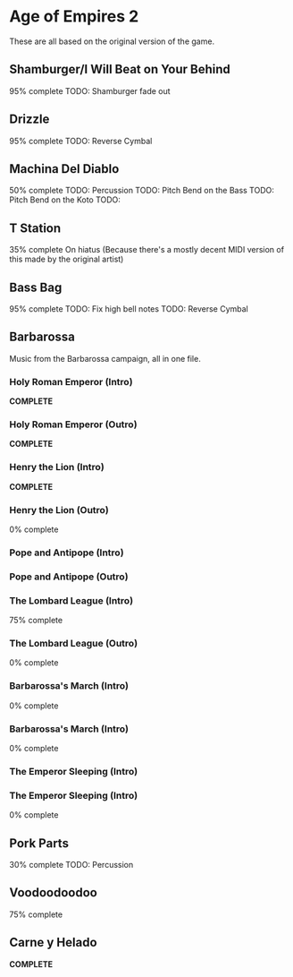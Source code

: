 # Age of Empires 2
These are all based on the original version of the game.

## Shamburger/I Will Beat on Your Behind
95% complete
TODO: Shamburger fade out

## Drizzle
95% complete
TODO: Reverse Cymbal

## Machina Del Diablo
50% complete
TODO: Percussion
TODO: Pitch Bend on the Bass
TODO: Pitch Bend on the Koto
TODO:

## T Station
35% complete
On hiatus (Because there's a mostly decent MIDI version of this made by the original artist)

## Bass Bag
95% complete
TODO: Fix high bell notes
TODO: Reverse Cymbal

## Barbarossa
Music from the Barbarossa campaign, all in one file.

### Holy Roman Emperor (Intro)
**COMPLETE**

### Holy Roman Emperor (Outro)
**COMPLETE**

### Henry the Lion (Intro)
**COMPLETE**

### Henry the Lion (Outro)
0% complete

### Pope and Antipope (Intro)

### Pope and Antipope (Outro)

### The Lombard League (Intro)
75% complete

### The Lombard League (Outro)
0% complete

### Barbarossa's March (Intro)
0% complete

### Barbarossa's March (Intro)
0% complete

### The Emperor Sleeping (Intro)

### The Emperor Sleeping (Intro)
0% complete

## Pork Parts
30% complete
TODO: Percussion

## Voodoodoodoo
75% complete

## Carne y Helado
**COMPLETE**
